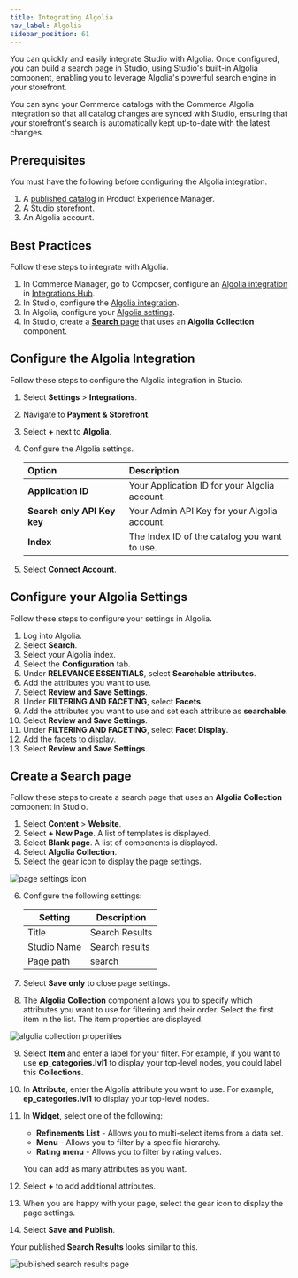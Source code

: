 ```yaml
---
title: Integrating Algolia
nav_label: Algolia
sidebar_position: 61
---
```


You can quickly and easily integrate Studio with Algolia. Once configured, you can build a search page in Studio, using Studio's built-in Algolia component, enabling you to leverage Algolia's powerful search engine in your storefront.

You can sync your Commerce catalogs with the Commerce Algolia integration so that all catalog changes are synced with Studio, ensuring that your storefront's search is automatically kept up-to-date with the latest changes.

## Prerequisites

You must have the following before configuring the Algolia integration.

1. A [published catalog](/docs/pxm/catalogs) in Product Experience Manager.
2. A Studio storefront. 
3. An Algolia account. 

## Best Practices

Follow these steps to integrate with Algolia.

1. In Commerce Manager, go to Composer, configure an [Algolia integration](/docs/composer/integration-hub/site-search/algolia) in [Integrations Hub](/docs/composer/integration-hub/integrations-hub). 
2. In Studio, configure the [Algolia integration](#configure-the-algolia-integration). 
3. In Algolia, configure your [Algolia settings](#configure-your-algolia-settings). 
4. In Studio, create a [**Search** page](#create-a-search-page) that uses an **Algolia Collection** component.

## Configure the Algolia Integration

Follow these steps to configure the Algolia integration in Studio.

1. Select **Settings** > **Integrations**.
2. Navigate to **Payment & Storefront**.
3. Select **+** next to **Algolia**.
4. Configure the Algolia settings. 

    | Option                      | Description                                   |
    |:----------------------------|:----------------------------------------------|
    | **Application ID**          | Your Application ID for your Algolia account. |
    | **Search only API Key key** | Your Admin API Key for your Algolia account.  |
    | **Index**                   | The Index ID of the catalog you want to use.  |
5. Select **Connect Account**. 

## Configure your Algolia Settings

Follow these steps to configure your settings in Algolia.

1. Log into Algolia.
2. Select **Search**.
3. Select your Algolia index.
4. Select the **Configuration** tab.
5. Under **RELEVANCE ESSENTIALS**, select **Searchable attributes**. 
6. Add the attributes you want to use.
7. Select **Review and Save Settings**.
8. Under **FILTERING AND FACETING**, select **Facets**.
9. Add the attributes you want to use and set each attribute as **searchable**.
10. Select **Review and Save Settings**.
11. Under **FILTERING AND FACETING**, select **Facet Display**.
12. Add the facets to display.
13. Select **Review and Save Settings**.

## Create a Search page

Follow these steps to create a search page that uses an **Algolia Collection** component in Studio.

1. Select **Content** > **Website**.
2. Select **+ New Page**. A list of templates is displayed.
3. Select **Blank page**. A list of components is displayed.
4. Select **Algolia Collection**.
5. Select the gear icon to display the page settings.

![page settings icon](/assets/cxsgearicon.png)

6. Configure the following settings:

    | Setting | Description |
    | --- | --- |
    | Title | Search Results |
    | Studio Name | Search results |
    | Page path | search |

7. Select **Save only** to close page settings.
8. The **Algolia Collection** component allows you to specify which attributes you want to use for filtering and their order. Select the first item in the list. The item properties are displayed.

![algolia collection properities](/assets/algolia-component.png)

9. Select **Item** and enter a label for your filter. For example, if you want to use **ep_categories.lvl1** to display your top-level nodes, you could label this **Collections**.
10. In **Attribute**, enter the Algolia attribute you want to use. For example, **ep_categories.lvl1** to display your top-level nodes.
11. In **Widget**, select one of the following:

    - **Refinements List** - Allows you to multi-select items from a data set.
    - **Menu** - Allows you to filter by a specific hierarchy.
    - **Rating menu** - Allows you to filter by rating values.
   
    You can add as many attributes as you want. 
12. Select **+** to add additional attributes.
13. When you are happy with your page, select the gear icon to display the page settings.
14. Select **Save and Publish**.

Your published **Search Results** looks similar to this.

![published search results page](/assets/searchresults.png)




